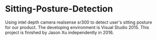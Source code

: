 # Sitting-Posture-Detection
Using intel depth camera realsense sr300 to detect user's sitting posture for our product. 
The developing environment is Visual Studio 2015. 
This project is finished by Jason Xu independently in 2016. 
